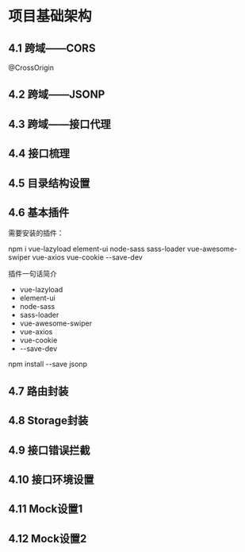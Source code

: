 # 项目基础架构

## 4.1 跨域——CORS

@CrossOrigin

## 4.2 跨域——JSONP



## 4.3 跨域——接口代理

## 4.4 接口梳理

## 4.5 目录结构设置



## 4.6 基本插件

需要安装的插件：

npm i vue-lazyload  element-ui  node-sass sass-loader vue-awesome-swiper vue-axios vue-cookie  --save-dev

插件一句话简介

* vue-lazyload
* element-ui
* node-sass
* sass-loader
* vue-awesome-swiper
* vue-axios
* vue-cookie
* --save-dev

npm install --save jsonp



## 4.7 路由封装



## 4.8 Storage封装

## 4.9 接口错误拦截

## 4.10 接口环境设置

## 4.11 Mock设置1

## 4.12 Mock设置2